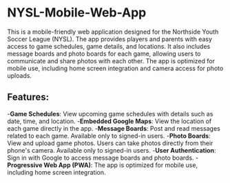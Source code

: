 # NYSL-Mobile-Web-App

This is a mobile-friendly web application designed for the Northside Youth Soccer League (NYSL). The app provides players and parents with easy access to game schedules, game details, and locations. It also includes message boards and photo boards for each game, allowing users to communicate and share photos with each other. The app is optimized for mobile use, including home screen integration and camera access for photo uploads.

## Features:

-**Game Schedules**: View upcoming game schedules with details such as date, time, and location.
-**Embedded Google Maps**: View the location of each game directly in the app.
-**Message Boards**: Post and read messages related to each game. Available only to signed-in users.
-**Photo Boards**: View and upload game photos. Users can take photos directly from their phone's camera. Available only to signed-in users.
-**User Authentication**: Sign in with Google to access message boards and photo boards.
-**Progressive Web App (PWA)**: The app is optimized for mobile use, including home screen integration.

